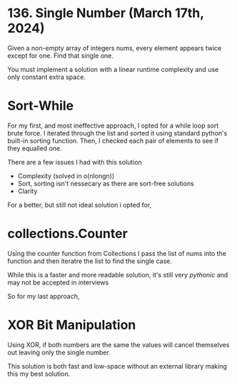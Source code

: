 # 136. Single Number (March 17th, 2024)
Given a non-empty array of integers nums, every element appears twice except for one. Find that single one.

You must implement a solution with a linear runtime complexity and use only constant extra space.

# Sort-While
For my first, and most ineffective approach, I opted for a while loop sort brute force.
I iterated through the list and sorted it using standard python's built-in sorting function. Then, I checked each pair of elements to see if they equalled one.

There are a few issues I had with this solution
- Complexity (solved in o(nlongn))
- Sort, sorting isn't nessecary as there are sort-free solutions
- Clarity

For a better, but still not ideal solution i opted for,

# collections.Counter 
Using the counter function from Collections I pass the list of nums into the function and then iteratre the list to find the single case.

While this is a faster and more readable solution, it's still very *pythonic* and may not be accepted in interviews

So for my last approach,

# XOR Bit Manipulation
Using XOR, if both numbers are the same the values will cancel themselves out leaving only the single number.

This solution is both fast and low-space without an external library making this my best solution.